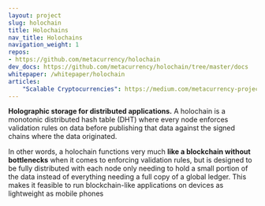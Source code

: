 ```yaml
---
layout: project
slug: holochain
title: Holochains
nav_title: Holochains
navigation_weight: 1
repos:
- https://github.com/metacurrency/holochain
dev_docs: https://github.com/metacurrency/holochain/tree/master/docs
whitepaper: /whitepaper/holochain
articles:
    "Scalable Cryptocurrencies": https://medium.com/metacurrency-project/beyond-blockchain-simple-scalable-cryptocurrencies-1eb7aebac6ae#.javpl89rt
---
```

**Holographic storage for distributed applications.** A holochain is a monotonic distributed hash table (DHT) where every node enforces validation rules on data before publishing that data against the signed chains where the data originated.

In other words, a holochain functions very much **like a blockchain without bottlenecks** when it comes to enforcing validation rules, but is designed to  be fully distributed with each node only needing to hold a small portion of the data instead of everything needing a full copy of a global ledger. This makes it feasible to run blockchain-like applications on devices as lightweight as mobile phones
